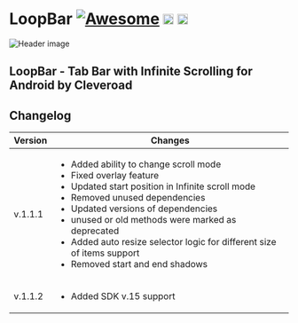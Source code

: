 
# LoopBar [![Awesome](https://cdn.rawgit.com/sindresorhus/awesome/d7305f38d29fed78fa85652e3a63e154dd8e8829/media/badge.svg)](https://github.com/sindresorhus/awesome) <img src="https://www.cleveroad.com/public/comercial/label-android.svg" height="19"> <a href="https://www.cleveroad.com/?utm_source=github&utm_medium=label&utm_campaign=contacts"><img src="https://www.cleveroad.com/public/comercial/label-cleveroad.svg" height="19"></a>
![Header image](/images/header.png)

## LoopBar - Tab Bar with Infinite Scrolling for Android by Cleveroad

## Changelog

Version | Changes
---     | ---
v.1.1.1 | <ul><li>Added ability to change scroll mode</li><li>Fixed overlay feature</li><li>Updated start position in Infinite scroll mode</li><li>Removed unused dependencies</li><li>Updated versions of dependencies</li><li>unused or old methods were marked as deprecated</li><li>Added auto resize selector logic for different size of items support</li><li>Removed start and end shadows</li></ul>
v.1.1.2 | <ul><li>Added SDK v.15 support</li><ul>

<br />
